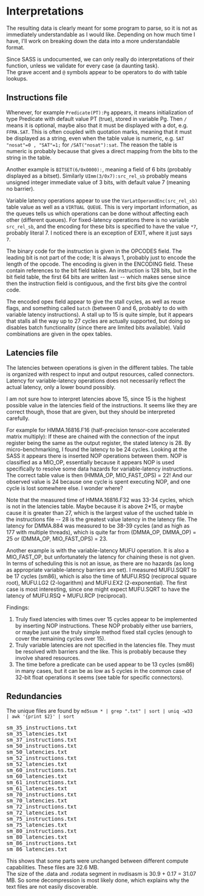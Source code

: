 
# Interpretations
The resulting data is clearly meant for some program to parse, so it is not as immediately understandable as I would like.
Depending on how much time I have, I'll work on breaking down the data into a more understandable format.


Since SASS is undocumented, we can only really do interpretations of their function, unless we validate for every case (a daunting task).<br>
The grave accent and <code>@</code> symbols appear to be operators to do with table lookups.


## Instructions file
Whenever, for example `Predicate(PT):Pg` appears, it means initialization of type Predicate with default value PT (true), stored in variable Pg.
Then `/` means it is optional, maybe also that it must be displayed with a dot, e.g. `FFMA.SAT`. This is often coupled with quotation marks, meaning that it must be displayed as a string, even when the table value is numeric, e.g. `SAT "nosat"=0 , "SAT"=1;` for `/SAT("nosat"):sat`. The reason the table is numeric is probably because that gives a direct mapping from the bits to the string in the table.

Another example is `BITSET(6/0x0000):`, meaning a field of 6 bits (probably displayed as a bitset).
Similarly `UImm(3/0x7):src_rel_sb` probably means unsigned integer immediate value of 3 bits, with default value 7 (meaning no barrier).

Variable latency operations appear to use the `VarLatOperandEnc(src_rel_sb)` table value as well as a `VIRTUAL QUEUE`. This is very important information, as the queues tells us which operations can be done without affecting each other (different queues).
For fixed-latency operations there is no variable `src_rel_sb`, and the encoding for these bits is specified to have the value `*7`, probably literal 7. I noticed there is an exception of EXIT, where it just says `7`.


The binary code for the instruction is given in the OPCODES field. The leading bit is not part of the code; It is always 1, probably just to encode the length of the opcode. The encoding is given in the ENCODING field. These contain references to the bit field tables. An instruction is 128 bits, but in the bit field table, the first 64 bits are written last -- which makes sense since then the instruction field is contiguous, and the first bits give the control code.

The encoded opex field appear to give the stall cycles, as well as reuse flags, and something called `batch` (between 0 and 6, probably to do with variable latency instructions). A stall up to 15 is quite simple, but it appears that stalls all the way up to 27 cycles are actually supported, but doing so disables batch functionality (since there are limited bits available). Valid combinations are given in the opex tables.

## Latencies file
The latencies between operations is given in the different tables. The table is organized with respect to input and output resources, called connectors.
Latency for variable-latency operations does not necessarily reflect the actual latency, only a lower bound possibly.


I am not sure how to interpret latencies above 15, since 15 is the highest possible value in the latencies field of the instructions.
It seems like they are correct though, those that are given, but they should be interpreted carefully. <br>

For example for HMMA.16816.F16 (half-precision tensor-core accelerated matrix multiply): If these are chained with the connection of the input register being the same as the output register, the stated latency is 28. By micro-benchmarking, I found the latency to be 24 cycles. Looking at the SASS it appears there is inserted NOP operations between them. NOP is classified as a MIO_OP, essentially because it appears NOP is used specifically to resolve some data hazards for variable-latency instructions. The correct table value is then (HMMA_OP, MIO_FAST_OPS) = 22! And our observed value is 24 because one cycle is spent executing NOP, and one cycle is lost somewhere else. I wonder where?

Note that the measured time of HMMA.16816.F32 was 33-34 cycles, which is not in the latencies table. Maybe because it is above 2*15, or maybe cause it is greater than 27, which is the largest value of the usched table in the instructions file -- 28 is the greatest value latency in the latency file. The latency for DMMA.884 was measured to be 38-39 cycles (and as high as 177 with multiple threads), which is quite far from (DMMA_OP, DMMA_OP) = 25 or (DMMA_OP, MIO_FAST_OPS) = 23.

Another example is with the variable-latency MUFU operation. It is also a MIO_FAST_OP, but unfortunately the latency for chaining these is not given. In terms of scheduling this is not an issue, as there are no hazards (as long as appropriate variable-latency barriers are set). I measured MUFU.SQRT to be 17 cycles (sm86), which is also the time of MUFU.RSQ (reciprocal square root), MUFU.LG2 (2-logarithm) and MUFU.EX2 (2-exponential). The first case is most interesting, since one might expect MUFU.SQRT to have the latency of MUFU.RSQ + MUFU.RCP (reciprocal).


Findings:
1. Truly fixed latencies with times over 15 cycles appear to be implemented by inserting NOP instructions. These NOP probably either use barriers, or maybe just use the truly simple method fixed stall cycles (enough to cover the remaining cycles over 15).
2. Truly variable latencies are not specified in the latencies file. They must be resolved with barriers and the like. This is probably because they involve shared resources.
3. The time before a predicate can be used appear to be 13 cycles (sm86) in many cases, but it can be as low as 5 cycles in the common case of 32-bit float operations it seems (see table for specific connectors).

## Redundancies
The unique files are found by `md5sum * | grep ".txt" | sort | uniq -w33 | awk '{print $2}' | sort`
<pre>
sm_35_instructions.txt
sm_35_latencies.txt
sm_37_instructions.txt
sm_50_instructions.txt
sm_50_latencies.txt
sm_52_instructions.txt
sm_52_latencies.txt
sm_60_instructions.txt
sm_60_latencies.txt
sm_61_instructions.txt
sm_61_latencies.txt
sm_70_instructions.txt
sm_70_latencies.txt
sm_72_instructions.txt
sm_72_latencies.txt
sm_75_instructions.txt
sm_75_latencies.txt
sm_80_instructions.txt
sm_80_latencies.txt
sm_86_instructions.txt
sm_86_latencies.txt
</pre>
This shows that some parts were unchanged between different compute capabilities. These files are 32.6 MB.<br>
The size of the .data and .rodata segment in nvdisasm is 30.9 + 0.17 = 31.07 MB. So some decompression is most likely done, which explains why the text files are not easily discoverable.
